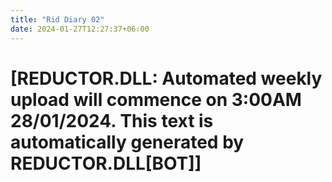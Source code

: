 ```yaml
---
title: "Rid Diary 02"
date: 2024-01-27T12:27:37+06:00
---
```


# [REDUCTOR.DLL: Automated weekly upload will commence on 3:00AM 28/01/2024. This text is automatically generated by REDUCTOR.DLL[BOT]]

